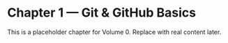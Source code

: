 ﻿# Chapter 1 — Git & GitHub Basics

This is a placeholder chapter for Volume 0. Replace with real content later.
